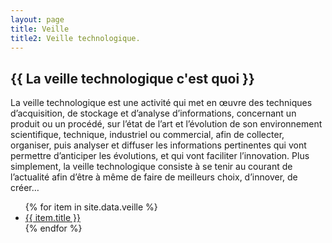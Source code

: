 ```yaml
---
layout: page
title: Veille
title2: Veille technologique.
---
```


## {{ La veille technologique c'est quoi }}

La veille technologique est une activité qui met en œuvre des techniques d’acquisition, de stockage et d’analyse d’informations, concernant un produit ou un procédé, sur l’état de l’art et l’évolution de son environnement scientifique, technique, industriel ou commercial, afin de collecter, organiser, puis analyser et diffuser les informations pertinentes qui vont permettre d’anticiper les évolutions, et qui vont faciliter l’innovation.
Plus simplement, la veille technologique consiste à se tenir au courant de l’actualité afin d’être à même de faire de meilleurs choix, d’innover, de créer…

<div class="veille grid">
    <ul>
    {% for item in site.data.veille %}
    <li>
        <div class="item_content">
            <a target="_blank" href="{{ item.url }}" class="item_link"></a>
            <a href="{{ item.url  }}" class="title">{{ item.title }}</a>
            <span class="thumb" style='height: 178.72px; background-image: url("{{ site.url }}{{ item.thumb | prepend: "/content/"}}");'></span>
        </div>
    </li>
    {% endfor %}
    </ul>
</div>